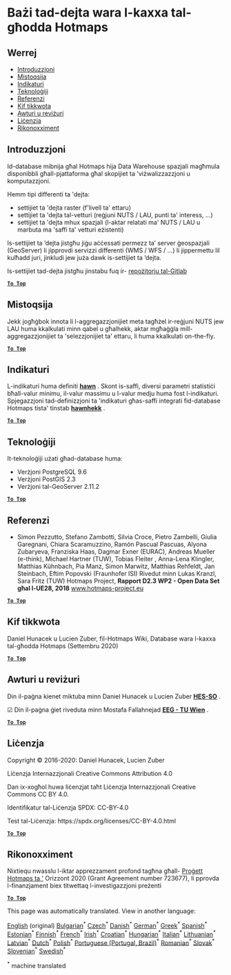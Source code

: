 <h1><a class="anchor" id="database-behind-the-hotmaps-toolbox" href="#database-behind-the-hotmaps-toolbox"><i class="fa fa-link"></i></a>Bażi tad-dejta wara l-kaxxa tal-għodda Hotmaps</h1><h2><a class="anchor" id="table-of-contents" href="#table-of-contents"><i class="fa fa-link"></i></a> Werrej</h2><ul><li> <a href="#introduction">Introduzzjoni</a></li><li> <a href="#query">Mistoqsija</a></li><li> <a href="#indicators">Indikaturi</a></li><li> <a href="#technologies">Teknoloġiji</a></li><li> <a href="#references">Referenzi</a></li><li> <a href="#how-to-cite">Kif tikkwota</a></li><li> <a href="#authors-and-reviewers">Awturi u reviżuri</a></li><li> <a href="#license">Liċenzja</a></li><li> <a href="#acknowledgement">Rikonoxximent</a></li></ul><h2><a class="anchor" id="introduction" href="#introduction"><i class="fa fa-link"></i></a> Introduzzjoni</h2><p> Id-database mibnija għal Hotmaps hija Data Warehouse spazjali magħmula disponibbli għall-pjattaforma għal skopijiet ta &#39;viżwalizzazzjoni u komputazzjoni.</p><p> Hemm tipi differenti ta &#39;dejta:</p><ul><li> settijiet ta &#39;dejta raster (f&#39;livell ta&#39; ettaru)</li><li> settijiet ta &#39;dejta tal-vetturi (reġjuni NUTS / LAU, punti ta&#39; interess, ...)</li><li> settijiet ta &#39;dejta mhux spazjali (l-aktar relatati ma&#39; NUTS / LAU u marbuta ma &#39;saffi ta&#39; vetturi eżistenti)</li></ul><p> Is-settijiet ta ’dejta jistgħu jiġu aċċessati permezz ta’ server ġeospazjali (GeoServer) li jipprovdi servizzi differenti (WMS / WFS / ...) li jippermettu lil kulħadd juri, jinkludi jew juża dawk is-settijiet ta ’dejta.</p><p> Is-settijiet tad-dejta jistgħu jinstabu fuq ir- <a href="https://gitlab.com/hotmaps">repożitorju tal-Gitlab</a></p><p> <a href="#table-of-contents"><strong><code>To Top</code></strong></a></p><h2><a class="anchor" id="query" href="#query"><i class="fa fa-link"></i></a> Mistoqsija</h2><p> Jekk jogħġbok innota li l-aggregazzjonijiet meta tagħżel ir-reġjuni NUTS jew LAU huma kkalkulati minn qabel u għalhekk, aktar mgħaġġla mill-aggregazzjonijiet ta &#39;selezzjonijiet ta&#39; ettaru, li huma kkalkulati on-the-fly.</p><p> <a href="#table-of-contents"><strong><code>To Top</code></strong></a></p><h2><a class="anchor" id="indicators" href="#indicators"><i class="fa fa-link"></i></a> Indikaturi</h2><p> L-indikaturi huma definiti <strong><a href="https://github.com/HotMaps/Hotmaps-toolbox-service/blob/develop/api/app/models/indicators.py">hawn</a></strong> . Skont is-saffi, diversi parametri statistiċi bħall-valur minimu, il-valur massimu u l-valur medju huma fost l-indikaturi. Spjegazzjoni tad-definizzjoni ta &#39;indikaturi għas-saffi integrati fid-database Hotmaps tista&#39; tinstab <strong><a href="https://github.com/HotMaps/Hotmaps-toolbox-service/blob/develop/api/app/models/INDICATORS.md">hawnhekk</a></strong> .</p><p> <a href="#table-of-contents"><strong><code>To Top</code></strong></a></p><h2><a class="anchor" id="technologies" href="#technologies"><i class="fa fa-link"></i></a> Teknoloġiji</h2><p> It-teknoloġiji użati għad-database huma:</p><ul><li> Verżjoni PostgreSQL 9.6</li><li> Verżjoni PostGIS 2.3</li><li> Verżjoni tal-GeoServer 2.11.2</li></ul><p> <a href="#table-of-contents"><strong><code>To Top</code></strong></a></p><h2><a class="anchor" id="references" href="#references"><i class="fa fa-link"></i></a> Referenzi</h2><ul><li> Simon Pezzutto, Stefano Zambotti, Silvia Croce, Pietro Zambelli, Giulia Garegnani, Chiara Scaramuzzino, Ramón Pascual Pascuas, Alyona Zubaryeva, Franziska Haas, Dagmar Exner (EURAC), Andreas Mueller (e-think), Michael Hartner (TUW), Tobias Fleiter , Anna-Lena Klingler, Matthias Kühnbach, Pia Manz, Simon Marwitz, Matthias Rehfeldt, Jan Steinbach, Eftim Popovski (Fraunhofer ISI) Rivedut minn Lukas Kranzl, Sara Fritz (TUW) Hotmaps Project, <strong>Rapport D2.3 WP2 - Open Data Set għal l-UE28, 2018</strong> <a href="http://www.hotmaps-project.eu/wp-content/uploads/2018/05/D2.3-Hotmaps_FINAL-VERSION_for-upload.pdf">www.hotmaps-project.eu</a></li></ul><p> <a href="#table-of-contents"><strong><code>To Top</code></strong></a></p><h2><a class="anchor" id="how-to-cite" href="#how-to-cite"><i class="fa fa-link"></i></a> Kif tikkwota</h2><p> Daniel Hunacek u Lucien Zuber, fil-Hotmaps Wiki, Database wara l-kaxxa tal-għodda Hotmaps (Settembru 2020)</p><p> <a href="#table-of-contents"><strong><code>To Top</code></strong></a></p><h2><a class="anchor" id="authors-and-reviewers" href="#authors-and-reviewers"><i class="fa fa-link"></i></a> Awturi u reviżuri</h2><p> Din il-paġna kienet miktuba minn Daniel Hunacek u Lucien Zuber <strong><a href="https://www.hevs.ch">HES-SO</a></strong> .</p><p> ☑ Din il-paġna ġiet riveduta minn Mostafa Fallahnejad <strong><a href="https://eeg.tuwien.ac.at/">EEG - TU Wien</a></strong> .</p><p> <a href="#table-of-contents"><strong><code>To Top</code></strong></a></p><h2><a class="anchor" id="license" href="#license"><i class="fa fa-link"></i></a> Liċenzja</h2><p> Copyright © 2016-2020: Daniel Hunacek, Lucien Zuber</p><p> Liċenzja Internazzjonali Creative Commons Attribution 4.0</p><p> Dan ix-xogħol huwa liċenzjat taħt Liċenzja Internazzjonali Creative Commons CC BY 4.0.</p><p> Identifikatur tal-Liċenzja SPDX: CC-BY-4.0</p><p> Test tal-Liċenzja: https://spdx.org/licenses/CC-BY-4.0.html</p><p> <a href="#table-of-contents"><strong><code>To Top</code></strong></a></p><h2><a class="anchor" id="acknowledgement" href="#acknowledgement"><i class="fa fa-link"></i></a> Rikonoxximent</h2><p> Nixtiequ nwasslu l-iktar apprezzament profond tagħna għall- <a href="https://www.hotmaps-project.eu">Proġett Hotmaps ta &#39;</a> Orizzont 2020 (Grant Agreement number 723677), li pprovda l-finanzjament biex titwettaq l-investigazzjoni preżenti</p><p> <a href="#table-of-contents"><strong><code>To Top</code></strong></a></p>
<!--- THIS IS A SUPER UNIQUE IDENTIFIER -->

This page was automatically translated. View in another language:

[English](../en/Database-behind-the-Hotmaps-toolbox) (original) [Bulgarian](../bg/Database-behind-the-Hotmaps-toolbox)<sup>\*</sup> [Czech](../cs/Database-behind-the-Hotmaps-toolbox)<sup>\*</sup> [Danish](../da/Database-behind-the-Hotmaps-toolbox)<sup>\*</sup> [German](../de/Database-behind-the-Hotmaps-toolbox)<sup>\*</sup> [Greek](../el/Database-behind-the-Hotmaps-toolbox)<sup>\*</sup> [Spanish](../es/Database-behind-the-Hotmaps-toolbox)<sup>\*</sup> [Estonian](../et/Database-behind-the-Hotmaps-toolbox)<sup>\*</sup> [Finnish](../fi/Database-behind-the-Hotmaps-toolbox)<sup>\*</sup> [French](../fr/Database-behind-the-Hotmaps-toolbox)<sup>\*</sup> [Irish](../ga/Database-behind-the-Hotmaps-toolbox)<sup>\*</sup> [Croatian](../hr/Database-behind-the-Hotmaps-toolbox)<sup>\*</sup> [Hungarian](../hu/Database-behind-the-Hotmaps-toolbox)<sup>\*</sup> [Italian](../it/Database-behind-the-Hotmaps-toolbox)<sup>\*</sup> [Lithuanian](../lt/Database-behind-the-Hotmaps-toolbox)<sup>\*</sup> [Latvian](../lv/Database-behind-the-Hotmaps-toolbox)<sup>\*</sup>  [Dutch](../nl/Database-behind-the-Hotmaps-toolbox)<sup>\*</sup> [Polish](../pl/Database-behind-the-Hotmaps-toolbox)<sup>\*</sup> [Portuguese (Portugal, Brazil)](../pt/Database-behind-the-Hotmaps-toolbox)<sup>\*</sup> [Romanian](../ro/Database-behind-the-Hotmaps-toolbox)<sup>\*</sup> [Slovak](../sk/Database-behind-the-Hotmaps-toolbox)<sup>\*</sup> [Slovenian](../sl/Database-behind-the-Hotmaps-toolbox)<sup>\*</sup> [Swedish](../sv/Database-behind-the-Hotmaps-toolbox)<sup>\*</sup> 

<sup>\*</sup> machine translated

